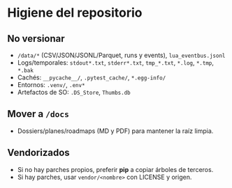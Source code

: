# Higiene del repositorio

## No versionar
- `/data/*` (CSV/JSON/JSONL/Parquet, runs y events), `lua_eventbus.jsonl`
- Logs/temporales: `stdout*.txt`, `stderr*.txt`, `tmp_*.txt`, `*.log`, `*.tmp`, `*.bak`
- Cachés: `__pycache__/`, `.pytest_cache/`, `*.egg-info/`
- Entornos: `.venv/`, `.env*`
- Artefactos de SO: `.DS_Store`, `Thumbs.db`

## Mover a `/docs`
- Dossiers/planes/roadmaps (MD y PDF) para mantener la raíz limpia.

## Vendorizados
- Si no hay parches propios, preferir **pip** a copiar árboles de terceros.
- Si hay parches, usar `vendor/<nombre>` con LICENSE y origen.


